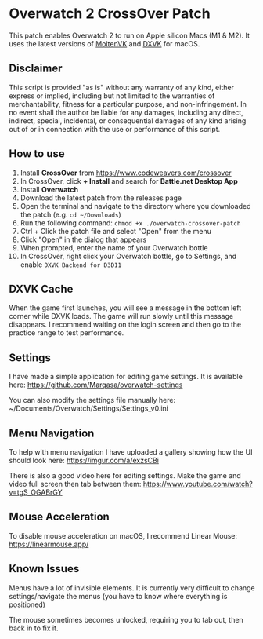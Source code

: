 # Overwatch 2 CrossOver Patch

This patch enables Overwatch 2 to run on Apple silicon Macs (M1 & M2). It uses
the latest versions of
[MoltenVK](https://github.com/The-Wineskin-Project/MoltenVK/releases 'MoltenVK')
and [DXVK](https://github.com/Gcenx/DXVK-macOS/releases 'DXVK') for macOS.

## Disclaimer

This script is provided "as is" without any warranty of any kind, either express
or implied, including but not limited to the warranties of merchantability,
fitness for a particular purpose, and non-infringement. In no event shall the
author be liable for any damages, including any direct, indirect, special,
incidental, or consequential damages of any kind arising out of or in connection
with the use or performance of this script.

## How to use

1. Install **CrossOver** from https://www.codeweavers.com/crossover
2. In CrossOver, click **+ Install** and search for **Battle.net Desktop App**
3. Install **Overwatch**
4. Download the latest patch from the releases page
5. Open the terminal and navigate to the directory where you downloaded the
   patch (e.g. `cd ~/Downloads`)
6. Run the following command: `chmod +x ./overwatch-crossover-patch`
7. Ctrl + Click the patch file and select "Open" from the menu
8. Click "Open" in the dialog that appears
9. When prompted, enter the name of your Overwatch bottle
10. In CrossOver, right click your Overwatch bottle, go to Settings, and enable
    `DXVK Backend for D3D11`

## DXVK Cache

When the game first launches, you will see a message in the bottom left corner
while DXVK loads. The game will run slowly until this message disappears. I
recommend waiting on the login screen and then go to the practice range to test
performance.

## Settings

I have made a simple application for editing game settings. It is available
here: https://github.com/Marqasa/overwatch-settings

You can also modify the settings file manually here:
~/Documents/Overwatch/Settings/Settings_v0.ini

## Menu Navigation

To help with menu navigation I have uploaded a gallery showing how the UI should
look here: https://imgur.com/a/exzsCBi

There is also a good video here for editing settings. Make the game and video
full screen then tab between them: https://www.youtube.com/watch?v=tgS_OGABrGY

## Mouse Acceleration

To disable mouse acceleration on macOS, I recommend Linear Mouse:
https://linearmouse.app/

## Known Issues

Menus have a lot of invisible elements. It is currently very difficult to change
settings/navigate the menus (you have to know where everything is positioned)

The mouse sometimes becomes unlocked, requiring you to tab out, then back in to
fix it.
